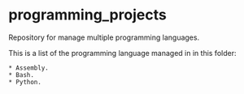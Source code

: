 # programming_projects
Repository for manage multiple programming languages.

This is a list of the programming
language managed in in this folder:

    * Assembly.
    * Bash.
    * Python.
